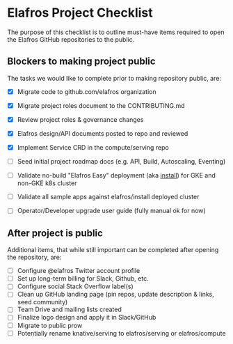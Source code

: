 # Elafros Project Checklist

The purpose of this checklist is to outline must-have items required to open the Elafros GitHub repositories to the public.

## Blockers to making project public 

The tasks we would like to complete prior to making repository public, are:

- [x] Migrate code to github.com/elafros organization  
- [x] Migrate project roles document to the CONTRIBUTING.md
- [x] Review project roles & governance changes
- [x] Elafros design/API documents posted to repo and reviewed 
- [x] Implement Service CRD in the compute/serving repo
- [ ] Seed initial project roadmap docs (e.g. API, Build, Autoscaling, Eventing)
- [ ] Validate no-build "Elafros Easy" deployment (aka [install](https://github.com/elafros/install)) for GKE and non-GKE k8s cluster
- [ ] Validate all sample apps against elafros/install deployed cluster
- [ ] Operator/Developer upgrade user guide (fully manual ok for now)



## After project is public 

Additional items, that while still important can be completed after opening the repository, are:

- [ ] Configure @elafros Twitter account profile 
- [ ] Set up long-term billing for Slack, Github, etc.
- [ ] Configure social Stack Overflow label(s)
- [ ] Clean up GitHub landing page (pin repos, update description & links, seed community)
- [ ] Team Drive and mailing lists created
- [ ] Finalize logo design and apply it in Slack/GitHub
- [ ] Migrate to public prow
- [ ] Potentially rename knative/serving to elafros/serving or elafros/compute
